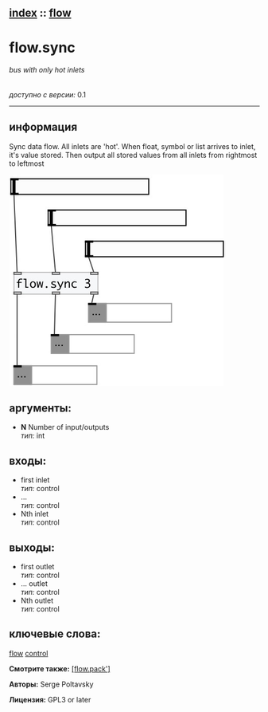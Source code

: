 [index](index.html) :: [flow](category_flow.html)
---

# flow.sync

###### bus with only hot inlets

*доступно с версии:* 0.1

---


## информация
Sync data flow. All inlets are &#39;hot&#39;. When float, symbol or list arrives to inlet, it&#39;s value stored. Then output all stored values from all inlets from rightmost to leftmost


[![example](../examples/img/flow.sync.jpg)](../examples/pd/flow.sync.pd)



## аргументы:

* **N**
Number of input/outputs<br>
_тип:_ int<br>







## входы:

* first inlet<br>
_тип:_ control
* ...<br>
_тип:_ control
* Nth inlet<br>
_тип:_ control



## выходы:

* first outlet<br>
_тип:_ control
* ... outlet<br>
_тип:_ control
* Nth outlet<br>
_тип:_ control



## ключевые слова:

[flow](keywords/flow.html)
[control](keywords/control.html)



**Смотрите также:**
[\[flow.pack&#39;\]](flow.pack%27.html)




**Авторы:** Serge Poltavsky




**Лицензия:** GPL3 or later





